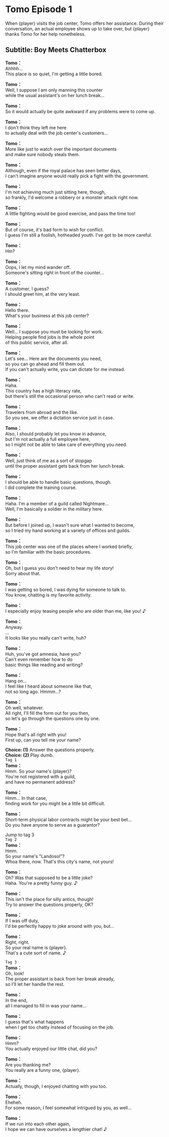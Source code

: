 # Tomo Episode 1
When {player} visits the job center, Tomo offers her assistance. During their conversation, an actual employee shows up to take over, but {player} thanks Tomo for her help nonetheless.
  
## Subtitle: Boy Meets Chatterbox
  
**Tomo：**  
Ahhhh...  
This place is so quiet, I'm getting a little bored.  
  
**Tomo：**  
Well, I suppose I am only manning this counter  
while the usual assistant's on her lunch break...  
  
**Tomo：**  
So it would actually be quite awkward if any problems were to come up.  
  
**Tomo：**  
I don't think they left me here  
to actually deal with the job center's customers...  
  
**Tomo：**  
More like just to watch over the important documents  
and make sure nobody steals them.  
  
**Tomo：**  
Although, even if the royal palace has seen better days,  
I can't imagine anyone would really pick a fight with the government.  
  
**Tomo：**  
I'm not achieving much just sitting here, though,  
so frankly, I'd welcome a robbery or a monster attack right now.  
  
**Tomo：**  
A little fighting would be good exercise, and pass the time too!  
  
**Tomo：**  
But of course, it's bad form to wish for conflict.  
I guess I'm still a foolish, hotheaded youth. I've got to be more careful.  
  
**Tomo：**  
Hm?  
  
**Tomo：**  
Oops, I let my mind wander off.  
Someone's sitting right in front of the counter...  
  
**Tomo：**  
A customer, I guess?  
I should greet him, at the very least.  
  
**Tomo：**  
Hello there.  
What's your business at this job center?  
  
**Tomo：**  
Well... I suppose you must be looking for work.  
Helping people find jobs is the whole point  
of this public service, after all.  
  
**Tomo：**  
Let's see... Here are the documents you need,  
so you can go ahead and fill them out.  
If you can't actually write, you can dictate for me instead.  
  
**Tomo：**  
Haha.  
This country has a high literacy rate,  
but there's still the occasional person who can't read or write.  
  
**Tomo：**  
Travelers from abroad and the like.  
So you see, we offer a dictation service just in case.  
  
**Tomo：**  
Also, I should probably let you know in advance,  
but I'm not actually a full employee here,  
so I might not be able to take care of everything you need.  
  
**Tomo：**  
Well, just think of me as a sort of stopgap  
until the proper assistant gets back from her lunch break.  
  
**Tomo：**  
I should be able to handle basic questions, though.  
I did complete the training course.  
  
**Tomo：**  
Haha. I'm a member of a guild called Nightmare...  
Well, I'm basically a soldier in the military here.  
  
**Tomo：**  
But before I joined up, I wasn't sure what I wanted to become,  
so I tried my hand working at a variety of offices and guilds.  
  
**Tomo：**  
This job center was one of the places where I worked briefly,  
so I'm familiar with the basic procedures.  
  
**Tomo：**  
Oh, but I guess you don't need to hear my life story!  
Sorry about that.  
  
**Tomo：**  
I was getting so bored, I was dying for someone to talk to.  
You know, chatting is my favorite activity.  
  
**Tomo：**  
I especially enjoy teasing people who are older than me, like you! ♪  
  
**Tomo：**  
Anyway.  
...  
It looks like you really can't write, huh?  
  
**Tomo：**  
Huh, you've got amnesia, have you?  
Can't even remember how to do  
basic things like reading and writing?  
  
**Tomo：**  
Hang on...  
 I feel like I heard about someone like that,  
not so long ago. Hmmm...?  
  
**Tomo：**  
Oh well, whatever.  
All right, I'll fill the form out for you then,  
so let's go through the questions one by one.  
  
**Tomo：**  
Hope that's all right with you!  
First up, can you tell me your name?  
  
**Choice: (1)**  Answer the questions properly.  
**Choice: (2)**  Play dumb.  
`Tag 1`  
**Tomo：**  
Hmm. So your name's {player}?  
You're not registered with a guild,  
and have no permanent address?  
  
**Tomo：**  
Hmm... In that case,  
finding work for you might be a little bit difficult.  
  
**Tomo：**  
Short-term physical labor contracts might be your best bet...  
Do you have anyone to serve as a guarantor?  
  
Jump to tag 3  
`Tag 2`  
**Tomo：**  
Hmm.  
So your name's \"Landosol\"?  
Whoa there, now. That's this city's name, not yours!  
  
**Tomo：**  
Oh? Was that supposed to be a little joke?  
Haha. You're a pretty funny guy. ♪  
  
**Tomo：**  
This isn't the place for silly antics, though!  
Try to answer the questions properly, OK?  
  
**Tomo：**  
If I was off duty,  
I'd be perfectly happy to joke around with you, but...  
  
**Tomo：**  
Right, right.  
So your real name is {player}.  
That's a cute sort of name. ♪  
  
`Tag 3`  
**Tomo：**  
Oh, look!  
The proper assistant is back from her break already,  
so I'll let her handle the rest.  
  
**Tomo：**  
In the end,  
all I managed to fill in was your name...  
  
**Tomo：**  
I guess that's what happens  
when I get too chatty instead of focusing on the job.  
  
**Tomo：**  
Hmm?  
You actually enjoyed our little chat, did you?  
  
**Tomo：**  
Are you thanking me?  
You really are a funny one, {player}.  
  
**Tomo：**  
Actually, though, I enjoyed chatting with you too.  
  
**Tomo：**  
Eheheh.  
For some reason, I feel somewhat intrigued by you, as well...  
  
**Tomo：**  
If we run into each other again,  
I hope we can have ourselves a lengthier chat! ♪  
